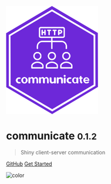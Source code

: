 <!-- _coverpage.md -->

<img src="logo.png" width=250>

# communicate <small>0.1.2</small>

> Shiny client-server communication

[GitHub](https://github.com/devOpifex/communicate)
[Get Started](/r)

![color](#f0f0f0)
